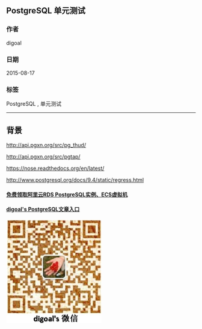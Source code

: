 ## PostgreSQL 单元测试  
                                                             
### 作者                                            
digoal                                            
                                            
### 日期                                             
2015-08-17                                      
                                              
### 标签                                            
PostgreSQL , 单元测试       
                                                        
----                                                        
                                                         
## 背景                                             
http://api.pgxn.org/src/pg_thud/  
  
http://api.pgxn.org/src/pgtap/  
  
https://nose.readthedocs.org/en/latest/  
  
http://www.postgresql.org/docs/9.4/static/regress.html  
  
  
  
  
  
  
  
  
  
  
  
  
  
#### [免费领取阿里云RDS PostgreSQL实例、ECS虚拟机](https://free.aliyun.com/ "57258f76c37864c6e6d23383d05714ea")
  
  
#### [digoal's PostgreSQL文章入口](https://github.com/digoal/blog/blob/master/README.md "22709685feb7cab07d30f30387f0a9ae")
  
  
![digoal's weixin](../pic/digoal_weixin.jpg "f7ad92eeba24523fd47a6e1a0e691b59")
  
  
  
  
  
  
  
